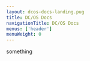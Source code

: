 ```yaml
---
layout: dcos-docs-landing.pug
title: DC/OS Docs
navigationTitle: DC/OS Docs
menus: ['header']
menuWeight: 0
---
```


something
